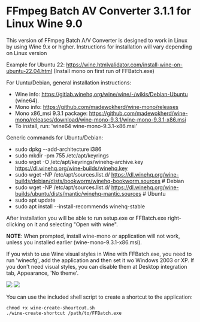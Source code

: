 # FFmpeg Batch AV Converter 3.1.1 for Linux Wine 9.0

This version of FFmpeg Batch A/V Converter is designed to work in Linux by using Wine 9.x or higher. 
Instructions for installation will vary depending on Linux version

Example for Ubuntu 22: 
https://wine.htmlvalidator.com/install-wine-on-ubuntu-22.04.html
(Install mono on first run of FFBatch.exe)

For Uuntu/Debian, general installation instructions: 

* Wine info: https://gitlab.winehq.org/wine/wine/-/wikis/Debian-Ubuntu (wine64).
* Mono info: https://github.com/madewokherd/wine-mono/releases
* Mono x86_msi 9.3.1 package: https://github.com/madewokherd/wine-mono/releases/download/wine-mono-9.3.1/wine-mono-9.3.1-x86.msi
* To install, run: 'wine64 wine-mono-9.3.1-x86.msi'

Generic commands for Ubuntu/Debian:

* sudo dpkg --add-architecture i386 
* sudo mkdir -pm 755 /etc/apt/keyrings
* sudo wget -O /etc/apt/keyrings/winehq-archive.key https://dl.winehq.org/wine-builds/winehq.key
* sudo wget -NP /etc/apt/sources.list.d/ https://dl.winehq.org/wine-builds/debian/dists/bookworm/winehq-bookworm.sources # Debian
* sudo wget -NP /etc/apt/sources.list.d/ https://dl.winehq.org/wine-builds/ubuntu/dists/mantic/winehq-mantic.sources # Ubuntu
* sudo apt update
* sudo apt install --install-recommends winehq-stable

After installation you will be able to run setup.exe or FFBatch.exe right-clicking on it and selecting "Open with wine". 

**NOTE**: When prompted,  install wine-mono or application will not work, unless you installed earlier (wine-mono-9.3.1-x86.msi). 

If you wish to use Wine visual styles in Wine with FFBatch.exe, you need to run 'winecfg', add the application and then set it wo Windows 2003 or XP.
If you don't need visual styles, you can disable them at Desktop integration tab, Appearance, 'No theme'.

<img src="https://private-user-images.githubusercontent.com/907799/388438280-1d1489b3-c40c-41b2-9f44-b3467cc2decf.png?jwt=eyJhbGciOiJIUzI1NiIsInR5cCI6IkpXVCJ9.eyJpc3MiOiJnaXRodWIuY29tIiwiYXVkIjoicmF3LmdpdGh1YnVzZXJjb250ZW50LmNvbSIsImtleSI6ImtleTUiLCJleHAiOjE3MzIzODEwNjIsIm5iZiI6MTczMjM4MDc2MiwicGF0aCI6Ii85MDc3OTkvMzg4NDM4MjgwLTFkMTQ4OWIzLWM0MGMtNDFiMi05ZjQ0LWIzNDY3Y2MyZGVjZi5wbmc_WC1BbXotQWxnb3JpdGhtPUFXUzQtSE1BQy1TSEEyNTYmWC1BbXotQ3JlZGVudGlhbD1BS0lBVkNPRFlMU0E1M1BRSzRaQSUyRjIwMjQxMTIzJTJGdXMtZWFzdC0xJTJGczMlMkZhd3M0X3JlcXVlc3QmWC1BbXotRGF0ZT0yMDI0MTEyM1QxNjUyNDJaJlgtQW16LUV4cGlyZXM9MzAwJlgtQW16LVNpZ25hdHVyZT1jN2JhMGJhMTNiMjlmYWFlY2JhYTAzOTcwYjQzMGNiMmY4N2M2ZDRiOWZlOGY5MzFmZDNmOTFmN2U2ZGRlODdmJlgtQW16LVNpZ25lZEhlYWRlcnM9aG9zdCJ9.gCssOcXOABfIFGuew864eGbrMMzRhw0cXuKVOZyviSQ">
<img src="https://private-user-images.githubusercontent.com/907799/388438707-3f314333-decf-4dc4-98e5-4a58617a5339.png?jwt=eyJhbGciOiJIUzI1NiIsInR5cCI6IkpXVCJ9.eyJpc3MiOiJnaXRodWIuY29tIiwiYXVkIjoicmF3LmdpdGh1YnVzZXJjb250ZW50LmNvbSIsImtleSI6ImtleTUiLCJleHAiOjE3MzIzODEwNjIsIm5iZiI6MTczMjM4MDc2MiwicGF0aCI6Ii85MDc3OTkvMzg4NDM4NzA3LTNmMzE0MzMzLWRlY2YtNGRjNC05OGU1LTRhNTg2MTdhNTMzOS5wbmc_WC1BbXotQWxnb3JpdGhtPUFXUzQtSE1BQy1TSEEyNTYmWC1BbXotQ3JlZGVudGlhbD1BS0lBVkNPRFlMU0E1M1BRSzRaQSUyRjIwMjQxMTIzJTJGdXMtZWFzdC0xJTJGczMlMkZhd3M0X3JlcXVlc3QmWC1BbXotRGF0ZT0yMDI0MTEyM1QxNjUyNDJaJlgtQW16LUV4cGlyZXM9MzAwJlgtQW16LVNpZ25hdHVyZT1jMTE4MTIwMDI0YjU2YjNhZjE2MTI4YjUzZGJmZTRjMTYzNTQzZWVkZTNhYTkxNGI1YjYyYWUxNzY2NzZiM2M5JlgtQW16LVNpZ25lZEhlYWRlcnM9aG9zdCJ9.WziMyQqCpC7NDVrxkaOCsG2Yh47mgWg0L1RtXAO3qi0">

You can use the included shell script to create a shortcut to the application:
~~~
chmod +x wine-create-shourtcut.sh
./wine-create-shortcut /path/to/FFBatch.exe
~~~
